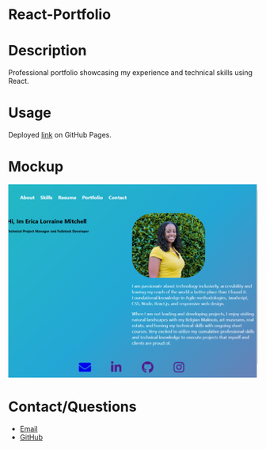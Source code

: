 # React-Portfolio

# Description

Professional portfolio showcasing my experience and technical skills using React.

# Usage

Deployed [link](https://ericalorrainemitchell.github.io/react-portfolio/) on GitHub Pages.

# Mockup

![image](./src/components/assets/mockup.png)

# Contact/Questions

- [Email](elorrainemitchell@gmail.com)
- [GitHub](https://github.com/elorrainemitchell)
